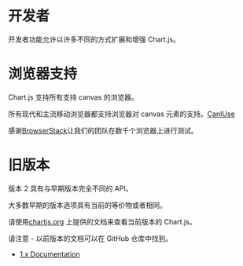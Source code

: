 # 开发者

开发者功能允许以许多不同的方式扩展和增强 Chart.js。

# 浏览器支持

Chart.js 支持所有支持 canvas 的浏览器。

所有现代和主流移动浏览器都支持浏览器对 canvas 元素的支持。[CanIUse](http://caniuse.com/#feat=canvas)

感谢[BrowserStack](https://browserstack.com)让我们的团队在数千个浏览器上进行测试。

# 旧版本

版本 2 具有与早期版本完全不同的 API。

大多数早期的版本选项具有当前的等价物或者相同。

请使用[chartjs.org](http://www.chartjs.org/docs/) 上提供的文档来查看当前版本的 Chart.js。

请注意 - 以前版本的文档可以在 GitHub 仓库中找到。

* [1.x Documentation](https://github.com/chartjs/Chart.js/tree/v1.1.1/docs)
